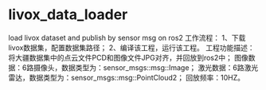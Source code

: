 # livox_data_loader
load livox dataset and publish by sensor msg on ros2
工作流程：
  1、下载livox数据集，配置数据集路径；
  2、编译该工程，运行该工程。
工程功能描述：
  将大疆数据集中的点云文件PCD和图像文件JPG对齐，并回放到ros2中；
  图像数据：6路摄像头，数据类型为：sensor_msgs::msg::Image；
  激光数据：6路激光雷达，数据类型为：sensor_msgs::msg::PointCloud2；
回放频率：10HZ。
